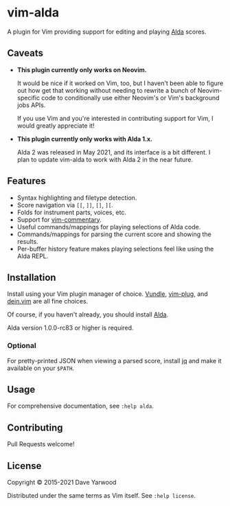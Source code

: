 # vim-alda

A plugin for Vim providing support for editing and playing [Alda][alda] scores.

## Caveats

* **This plugin currently only works on Neovim.**

  It would be nice if it worked on Vim, too, but I haven't been able to figure
  out how get that working without needing to rewrite a bunch of Neovim-specific
  code to conditionally use either Neovim's or Vim's background jobs APIs.

  If you use Vim and you're interested in contributing support for Vim, I would
  greatly appreciate it!

* **This plugin currently only works with Alda 1.x.**

  Alda 2 was released in May 2021, and its interface is a bit different. I plan
  to update vim-alda to work with Alda 2 in the near future.

## Features

* Syntax highlighting and filetype detection.
* Score navigation via `[[`, `]]`, `[]`, `][`.
* Folds for instrument parts, voices, etc.
* Support for [vim-commentary](http://github.com/tpope/vim-commentary).
* Useful commands/mappings for playing selections of Alda code.
* Commands/mappings for parsing the current score and showing the results.
* Per-buffer history feature makes playing selections feel like using the Alda
  REPL.

## Installation

Install using your Vim plugin manager of choice. [Vundle][vundle], [vim-plug][vim-plug], and [dein.vim][dein] are all fine choices.

Of course, if you haven't already, you should install [Alda][alda].

Alda version 1.0.0-rc83 or higher is required.

### Optional

For pretty-printed JSON when viewing a parsed score, install [jq][jq] and make
it available on your `$PATH`.

## Usage

For comprehensive documentation, see `:help alda`.

## Contributing

Pull Requests welcome!

## License

Copyright © 2015-2021 Dave Yarwood

Distributed under the same terms as Vim itself. See `:help license`.

[alda]: https://github.com/alda-lang/alda
[dein]: https://github.com/Shougo/dein.vim
[jq]: https://stedolan.github.io/jq/
[vundle]: https://github.com/VundleVim/Vundle.vim
[vim-plug]: https://github.com/junegunn/vim-plug
